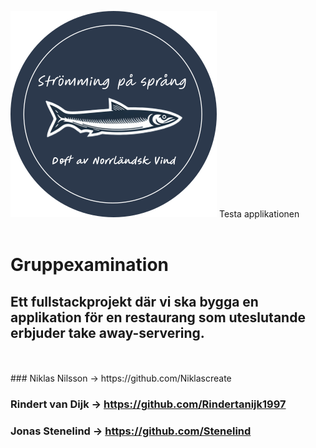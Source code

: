 [![Herring](./takeaway-frontend/takeAwayApp/public/img/rundLogga.svg)](http://herringbucket.s3-website.eu-north-1.amazonaws.com)
Testa applikationen
<br>
<br>

# Gruppexamination
## Ett fullstackprojekt där vi ska bygga en applikation för en restaurang som uteslutande erbjuder take away-servering.


<br>
<br>
### Niklas Nilsson -> https://github.com/Niklascreate 

### Rindert van Dijk -> https://github.com/Rindertanijk1997

### Jonas Stenelind -> https://github.com/Stenelind
